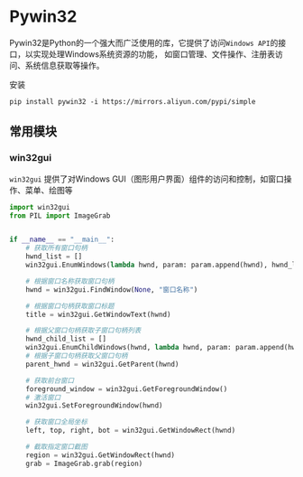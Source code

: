 # Pywin32

Pywin32是Python的一个强大而广泛使用的库，它提供了访问`Windows API`的接口，以实现处理Windows系统资源的功能，
如窗口管理、文件操作、注册表访问、系统信息获取等操作。

安装  
```shell
pip install pywin32 -i https://mirrors.aliyun.com/pypi/simple
```

## 常用模块

### win32gui
`win32gui` 提供了对Windows GUI（图形用户界面）组件的访问和控制，如窗口操作、菜单、绘图等

```python
import win32gui
from PIL import ImageGrab


if __name__ == "__main__":
    # 获取所有窗口句柄
    hwnd_list = []
    win32gui.EnumWindows(lambda hwnd, param: param.append(hwnd), hwnd_list)

    # 根据窗口名称获取窗口句柄
    hwnd = win32gui.FindWindow(None, "窗口名称")

    # 根据窗口句柄获取窗口标题
    title = win32gui.GetWindowText(hwnd)

    # 根据父窗口句柄获取子窗口句柄列表
    hwnd_child_list = []
    win32gui.EnumChildWindows(hwnd, lambda hwnd, param: param.append(hwnd), hwnd_child_list)
    # 根据子窗口句柄获取父窗口句柄
    parent_hwnd = win32gui.GetParent(hwnd)

    # 获取前台窗口
    foreground_window = win32gui.GetForegroundWindow()
    # 激活窗口
    win32gui.SetForegroundWindow(hwnd)

    # 获取窗口全局坐标
    left, top, right, bot = win32gui.GetWindowRect(hwnd)

    # 截取指定窗口截图
    region = win32gui.GetWindowRect(hwnd)
    grab = ImageGrab.grab(region)
```